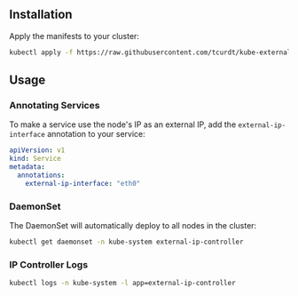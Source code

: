 ## Installation

Apply the manifests to your cluster:

```bash
kubectl apply -f https://raw.githubusercontent.com/tcurdt/kube-external-ip-controller/main/manifests.yaml
```

## Usage

### Annotating Services

To make a service use the node's IP as an external IP, add the `external-ip-interface` annotation to your service:

```yaml
apiVersion: v1
kind: Service
metadata:
  annotations:
    external-ip-interface: "eth0"
```

### DaemonSet

The DaemonSet will automatically deploy to all nodes in the cluster:

```bash
kubectl get daemonset -n kube-system external-ip-controller
```

### IP Controller Logs

```bash
kubectl logs -n kube-system -l app=external-ip-controller
```
